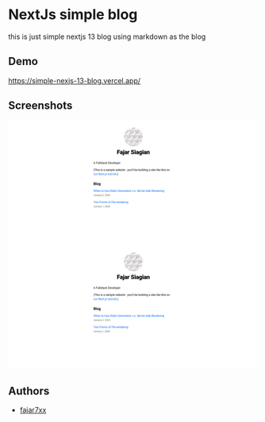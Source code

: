 
# NextJs simple blog

this is just simple nextjs 13 blog using markdown as the blog


## Demo

https://simple-nexjs-13-blog.vercel.app/


## Screenshots

![Homepage](/screenshot/homepage.png)
![BLog](/screenshot/homepage.png)


## Authors

- [fajar7xx](https://www.github.com/fajar7xx)

